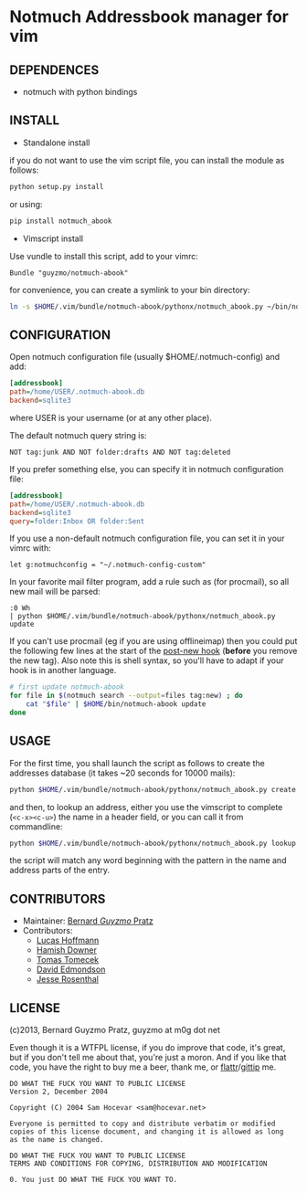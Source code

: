 Notmuch Addressbook manager for vim
===================================

DEPENDENCES
-----------

* notmuch with python bindings

INSTALL
-------

* Standalone install

if you do not want to use the vim script file, you can install the module as
follows:

```sh
python setup.py install
```

or using:

```sh
pip install notmuch_abook
```

* Vimscript install

Use vundle to install this script, add to your vimrc:

```vim
Bundle "guyzmo/notmuch-abook"
```

for convenience, you can create a symlink to your bin directory:

```sh
ln -s $HOME/.vim/bundle/notmuch-abook/pythonx/notmuch_abook.py ~/bin/notmuch-abook
```

CONFIGURATION
-------------

Open notmuch configuration file (usually $HOME/.notmuch-config) and add:

```ini
[addressbook]
path=/home/USER/.notmuch-abook.db
backend=sqlite3
```

where USER is your username (or at any other place).

The default notmuch query string is:

```
NOT tag:junk AND NOT folder:drafts AND NOT tag:deleted
```

If you prefer something else, you can specify it in notmuch configuration file:

```ini
[addressbook]
path=/home/USER/.notmuch-abook.db
backend=sqlite3
query=folder:Inbox OR folder:Sent
```

If you use a non-default notmuch configuration file, you can set it in your
vimrc with:

```vim
let g:notmuchconfig = "~/.notmuch-config-custom"
```

In your favorite mail filter program, add a rule such as (for procmail), so all
new mail will be parsed:

```
:0 Wh
| python $HOME/.vim/bundle/notmuch-abook/pythonx/notmuch_abook.py update
```

If you can't use procmail (eg if you are using offlineimap) then you could put
the following few lines at the start of the [post-new
hook](http://notmuchmail.org/manpages/notmuch-hooks-5/) (**before** you remove
the new tag).  Also note this is shell syntax, so you'll have to adapt if your
hook is in another language.

```sh
# first update notmuch-abook
for file in $(notmuch search --output=files tag:new) ; do
    cat "$file" | $HOME/bin/notmuch-abook update
done
```

USAGE
-----

For the first time, you shall launch the script as follows to create the
addresses database (it takes ~20 seconds for 10000 mails):

```sh
python $HOME/.vim/bundle/notmuch-abook/pythonx/notmuch_abook.py create
```

and then, to lookup an address, either you use the vimscript to complete
(`<c-x><c-u>`) the name in a header field, or you can call it from commandline:

```sh
python $HOME/.vim/bundle/notmuch-abook/pythonx/notmuch_abook.py lookup Guyz
```

the script will match any word beginning with the pattern in the name and
address parts of the entry.

CONTRIBUTORS
------------

- Maintainer: [Bernard _Guyzmo_ Pratz](https://github.com/guyzmo)
- Contributors:
  - [Lucas Hoffmann](https://github.com/lucc)
  - [Hamish Downer](https://github.com/foobacca)
  - [Tomas Tomecek](https://github.com/TomasTomecek)
  - [David Edmondson](https://github.com/dme)
  - [Jesse Rosenthal](https://github.com/jkr)

LICENSE
-------

(c)2013, Bernard Guyzmo Pratz, guyzmo at m0g dot net

Even though it is a WTFPL license, if you do improve that code, it's great, but
if you don't tell me about that, you're just a moron. And if you like that
code, you have the right to buy me a beer, thank me, or
[flattr](http://flattr.com/profile/guyzmo)/[gittip](http://gittip.com/guyzmo)
me.

```
DO WHAT THE FUCK YOU WANT TO PUBLIC LICENSE
Version 2, December 2004

Copyright (C) 2004 Sam Hocevar <sam@hocevar.net>

Everyone is permitted to copy and distribute verbatim or modified
copies of this license document, and changing it is allowed as long
as the name is changed.

DO WHAT THE FUCK YOU WANT TO PUBLIC LICENSE
TERMS AND CONDITIONS FOR COPYING, DISTRIBUTION AND MODIFICATION

0. You just DO WHAT THE FUCK YOU WANT TO.
```
